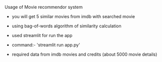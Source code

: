 Usage of Movie recommendor system

- you will get 5 similar movies from imdb with searched movie
- using bag-of-words algorithm of similarity calculation
- used streamlit for run the app

- command:-  'streamlit run app.py'
- required data from imdb movies and credits (about 5000 movie details)
